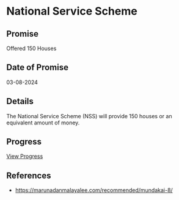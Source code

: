 # National Service Scheme

## Promise

Offered 150 Houses

## Date of Promise

03-08-2024

## Details

The National Service Scheme (NSS) will provide 150 houses or an equivalent amount of money.

## Progress

[View Progress](../progress/national_service_scheme.md.md)

## References

- https://marunadanmalayalee.com/recommended/mundakai-8/
